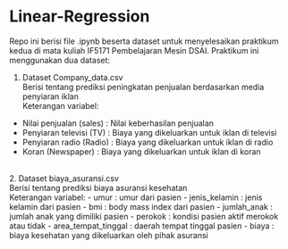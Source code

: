 # Linear-Regression
Repo ini berisi file .ipynb beserta dataset untuk menyelesaikan praktikum kedua di mata kuliah IF5171 Pembelajaran Mesin DSAI.
Praktikum ini menggunakan dua dataset: 
<br>
1. Dataset Company_data.csv </br>
Berisi tentang prediksi peningkatan penjualan berdasarkan media penyiaran iklan </br>
Keterangan variabel:
- Nilai penjualan (sales) : Nilai keberhasilan penjualan
- Penyiaran televisi (TV) : Biaya yang dikeluarkan untuk iklan di televisi
- Penyiaran radio (Radio) : Biaya yang dikeluarkan untuk iklan di radio
- Koran (Newspaper) : Biaya yang dikeluarkan untuk iklan di koran
</br>
2. Dataset biaya_asuransi.csv </br>
Berisi tentang prediksi biaya asuransi kesehatan </br>
Keterangan variabel:
- umur : umur dari pasien
- jenis_kelamin : jenis kelamin dari pasien
- bmi : body mass index dari pasien
- jumlah_anak : jumlah anak yang dimiliki pasien
- perokok : kondisi pasien aktif merokok atau tidak
- area_tempat_tinggal : daerah tempat tinggal pasien
- biaya : biaya kesehatan yang dikeluarkan oleh pihak asuransi
